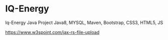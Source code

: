 # IQ-Energy
Iq-Energy Java Project
Java8, MYSQL, Maven, Bootstrap, CSS3, HTML5, JS

https://www.w3spoint.com/jax-rs-file-upload
